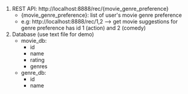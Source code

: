 1. REST API: http://localhost:8888/rec/{movie_genre_preference}
    - {movie_genre_preference}: list of user's movie genre preference
    - e.g:
        http://localhost:8888/rec/1,2 --> get movie suggestions for genre preference has id 1 (action) and 2 (comedy) 
2. Database (use text file for demo)
    - movie_db:
        + id
        + name
        + rating
        + genres
    - genre_db:
        + id
        + name
         